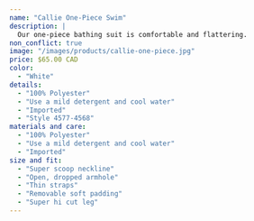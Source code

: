 ```yaml
---
name: "Callie One-Piece Swim"
description: |
  Our one-piece bathing suit is comfortable and flattering.
non_conflict: true
image: "/images/products/callie-one-piece.jpg"
price: $65.00 CAD
color:
  - "White"
details:
  - "100% Polyester"
  - "Use a mild detergent and cool water"
  - "Imported"
  - "Style 4577-4568"
materials and care:
  - "100% Polyester"
  - "Use a mild detergent and cool water"
  - "Imported"
size and fit:
  - "Super scoop neckline"
  - "Open, dropped armhole"
  - "Thin straps"
  - "Removable soft padding"
  - "Super hi cut leg"
---
```

